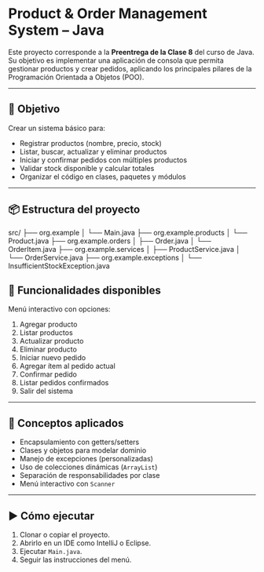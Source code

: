 # Product & Order Management System – Java

Este proyecto corresponde a la **Preentrega de la Clase 8** del curso de Java. Su objetivo es implementar una aplicación de consola que permita gestionar productos y crear pedidos, aplicando los principales pilares de la Programación Orientada a Objetos (POO).

---

## 🎯 Objetivo

Crear un sistema básico para:

- Registrar productos (nombre, precio, stock)
- Listar, buscar, actualizar y eliminar productos
- Iniciar y confirmar pedidos con múltiples productos
- Validar stock disponible y calcular totales
- Organizar el código en clases, paquetes y módulos

---

## 📦 Estructura del proyecto
src/
├── org.example
│   └── Main.java
├── org.example.products
│   └── Product.java
├── org.example.orders
│   ├── Order.java
│   └── OrderItem.java
├── org.example.services
│   ├── ProductService.java
│   └── OrderService.java
├── org.example.exceptions
│   └── InsufficientStockException.java

## 🧪 Funcionalidades disponibles

Menú interactivo con opciones:

1. Agregar producto  
2. Listar productos  
3. Actualizar producto  
4. Eliminar producto  
5. Iniciar nuevo pedido  
6. Agregar ítem al pedido actual  
7. Confirmar pedido  
8. Listar pedidos confirmados  
9. Salir del sistema  

---

## 🧠 Conceptos aplicados

- Encapsulamiento con getters/setters
- Clases y objetos para modelar dominio
- Manejo de excepciones (personalizadas)
- Uso de colecciones dinámicas (`ArrayList`)
- Separación de responsabilidades por clase
- Menú interactivo con `Scanner`

---

## ▶️ Cómo ejecutar

1. Clonar o copiar el proyecto.
2. Abrirlo en un IDE como IntelliJ o Eclipse.
3. Ejecutar `Main.java`.
4. Seguir las instrucciones del menú.

